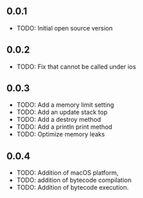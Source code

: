 ## 0.0.1
* TODO: Initial open source version
## 0.0.2
* TODO: Fix that cannot be called under ios
## 0.0.3
* TODO: Add a memory limit setting
* TODO: Add an update stack top
* TODO: Add a destroy method
* TODO: Add a println print method
* TODO: Optimize memory leaks
## 0.0.4
* TODO: Addition of macOS platform, 
* TODO: addition of bytecode compilation
* TODO: Addition of bytecode execution.
